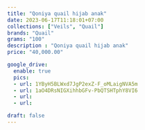 ```yaml
---
title: "Qoniya quail hijab anak"
date: 2023-06-17T11:18:01+07:00
collections: ["Veils", "Quail"]
brands: "Quail"
grams: "100"
description : "Qoniya quail hijab anak"
price: "40,000.00"

google_drive:
  enable: true
  pics:
  - url: 1YByH5BLWxd7JgP2exZ-F_oMLaigNVA5m
  - url: 1aO4DRsNIGXihhbGFv-PbQTSHTphY8VI6
  - url: 
  - url: 

draft: false
---
```


    
  
